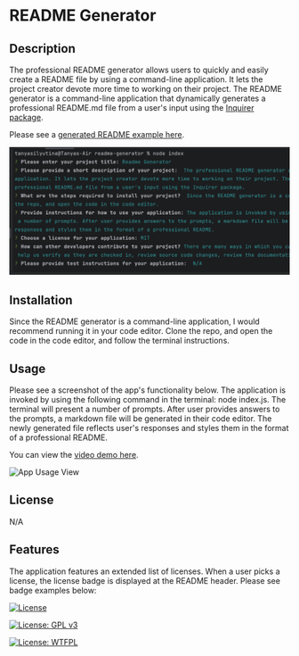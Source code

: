 # README Generator

## Description
The professional README generator allows users to quickly and easily create a README file by using a command-line application. 
It lets the project creator devote more time to working on their project. 
The README generator is a command-line application that dynamically generates a professional README.md file from a user's input using the [Inquirer package](https://www.npmjs.com/package/inquirer/v/8.2.4).

Please see a [generated README example here](https://github.com/TanyaSilyutina/readme-generator/blob/main/utils/generateMarkdown.md).

![App Terminal View](imgs/readme_generator.png)
## Installation
Since the README generator is a command-line application, I would recommend running it in your code editor. 
Clone the repo, and open the code in the code editor, and follow the terminal instructions.

## Usage
Please see a screenshot of the app's functionality below. The application is invoked by using the following command in the terminal: node index.js. 
The terminal will present a number of prompts. After user provides answers to the prompts, a markdown file will be generated in their code editor. 
The newly generated file reflects user's responses and styles them in the format of a professional README.

You can view the [video demo here](https://drive.google.com/file/d/1-OoT7a9xA2YQ-f9JpzJ-0uGfRp4xDdCj/view).

![App Usage View](imgs/Readme%20Generator.gif)

## License
N/A

## Features
The application features an extended list of licenses. When a user picks a license, the license badge is displayed at the README header. 
Please see badge examples below:

[![License](https://img.shields.io/badge/License-Apache_2.0-lightblue.svg)](https://opensource.org/licenses/Apache-2.0)

[![License: GPL v3](https://img.shields.io/badge/License-GPLv3-lightblue.svg)](https://www.gnu.org/licenses/gpl-3.0)

[![License: WTFPL](https://img.shields.io/badge/License-WTFPL-lightblue.svg)](http://www.wtfpl.net/about/)

